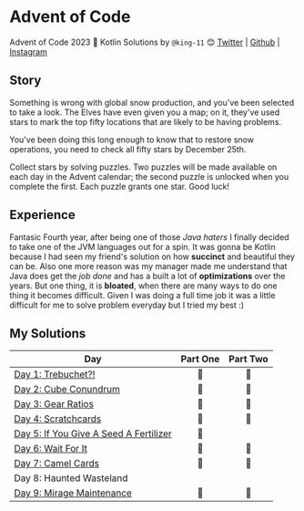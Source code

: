 # Advent of Code
Advent of Code 2023 🎄 Kotlin Solutions by
`@king-11` 😊 [Twitter](https://twitter.com/1108King) | [Github](https://github.com/king-11) | [Instagram](https://instagram.com/cryptic_sniper)

## Story

Something is wrong with global snow production, and you've been selected to take a look. The Elves have even given you a map; on it, they've used stars to mark the top fifty locations that are likely to be having problems.

You've been doing this long enough to know that to restore snow operations, you need to check all fifty stars by December 25th.

Collect stars by solving puzzles. Two puzzles will be made available on each day in the Advent calendar; the second puzzle is unlocked when you complete the first. Each puzzle grants one star. Good luck!

## Experience

Fantasic Fourth year, after being one of those *Java haters* I finally decided to take one of the JVM languages out for a spin. It was gonna be Kotlin because I had seen my friend's solution on how **succinct** and beautiful they can be. Also one more reason was my manager made me understand that Java does get the _job done_ and has a built a lot of __optimizations__ over the years. But one thing, it is **bloated**, when there are many ways to do one thing it becomes difficult. Given I was doing a full time job it was a little difficult for me to solve problem everyday but I tried my best :)

## My Solutions

| Day                                                      | Part One | Part Two |
|----------------------------------------------------------|:--------:|:--------:|
| [Day 1: Trebuchet?!](./src/Day01.kt)                     |    🌟    |    🌟    |
| [Day 2: Cube Conundrum](./src/Day02.kt)                  |    🌟    |    🌟    |
| [Day 3: Gear Ratios](./src/Day03.kt)                     |    🌟    |    🌟    |
| [Day 4: Scratchcards](./src/Day04.kt)                    |    🌟    |    🌟    |
| [Day 5: If You Give A Seed A Fertilizer](./src/Day05.kt) |    🌟    |          |
| [Day 6: Wait For It](./src/Day06.kt)                     |    🌟    |    🌟    |
| [Day 7: Camel Cards](./src/Day07.kt)                     |    🌟    |    🌟    |
| Day 8: Haunted Wasteland                                 |          |          |
| [Day 9: Mirage Maintenance](./src/Day09.kt)              |    🌟    |    🌟    |
